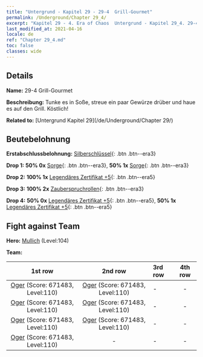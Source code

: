 ```yaml
---
title: "Untergrund - Kapitel 29 - 29-4  Grill-Gourmet"
permalink: /Underground/Chapter 29_4/
excerpt: "Kapitel 29 - 4. Era of Chaos  Untergrund - Kapitel 29_4. 29-4  Grill-Gourmet"
last_modified_at: 2021-04-16
locale: de
ref: "Chapter 29_4.md"
toc: false
classes: wide
---
```


## Details

 **Name:** 29-4  Grill-Gourmet

 **Beschreibung:**       Tunke es in Soße, streue ein paar Gewürze drüber und haue es auf den Grill. Köstlich!

 **Related to:** [Untergrund Kapitel 29](/de/Underground/Chapter 29/)

## Beutebelohnung

 **Erstabschlussbelohnung:** [Silberschlüssel](/de/Items/con_693/){: .btn .btn--era3}

 **Drop 1:** **50% 0x** [Sorge](/de/Items/her_458/){: .btn .btn--era3}, **50% 1x** [Sorge](/de/Items/her_458/){: .btn .btn--era3}

 **Drop 2:** **100% 1x** [Legendäres Zertifikat +5](/de/Items/mat_102/){: .btn .btn--era5}

 **Drop 3:** **100% 2x** [Zauberspruchrollen](/de/Items/con_694/){: .btn .btn--era3}

 **Drop 4:** **50% 0x** [Legendäres Zertifikat +5](/de/Items/mat_102/){: .btn .btn--era5}, **50% 1x** [Legendäres Zertifikat +5](/de/Items/mat_102/){: .btn .btn--era5}


## Fight against Team
 **Hero:** [Mullich](/de/heroes/Mullich/) (Level:104)

 **Team:**


  | 1st row | 2nd row | 3rd row | 4th row |
  |:----:|:----:|:----|:----:|
  | [Oger](/de/units/Ogre/) (Score: 671483, Level:110)  | [Oger](/de/units/Ogre/) (Score: 671483, Level:110)  | - | - |
  | [Oger](/de/units/Ogre/) (Score: 671483, Level:110)  | [Oger](/de/units/Ogre/) (Score: 671483, Level:110)  | - | - |
  | [Oger](/de/units/Ogre/) (Score: 671483, Level:110)  | [Oger](/de/units/Ogre/) (Score: 671483, Level:110)  | - | - |
  | [Oger](/de/units/Ogre/) (Score: 671483, Level:110)  | - | - | - |


